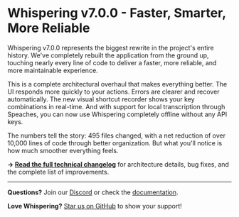 # Whispering v7.0.0 - Faster, Smarter, More Reliable

Whispering v7.0.0 represents the biggest rewrite in the project's entire history. We've completely rebuilt the application from the ground up, touching nearly every line of code to deliver a faster, more reliable, and more maintainable experience.

This is a complete architectural overhaul that makes everything better. The UI responds more quickly to your actions. Errors are clearer and recover automatically. The new visual shortcut recorder shows your key combinations in real-time. And with support for local transcription through Speaches, you can now use Whispering completely offline without any API keys.

The numbers tell the story: 495 files changed, with a net reduction of over 10,000 lines of code through better organization. But what you'll notice is how much smoother everything feels.

**→ [Read the full technical changelog](v7.0.0-detailed.md)** for architecture details, bug fixes, and the complete list of improvements.

---

**Questions?** Join our [Discord](https://discord.gg/YWa5YVUSxa) or check the [documentation](https://github.com/braden-w/whispering#readme).

**Love Whispering?** [Star us on GitHub](https://github.com/braden-w/whispering) to show your support!